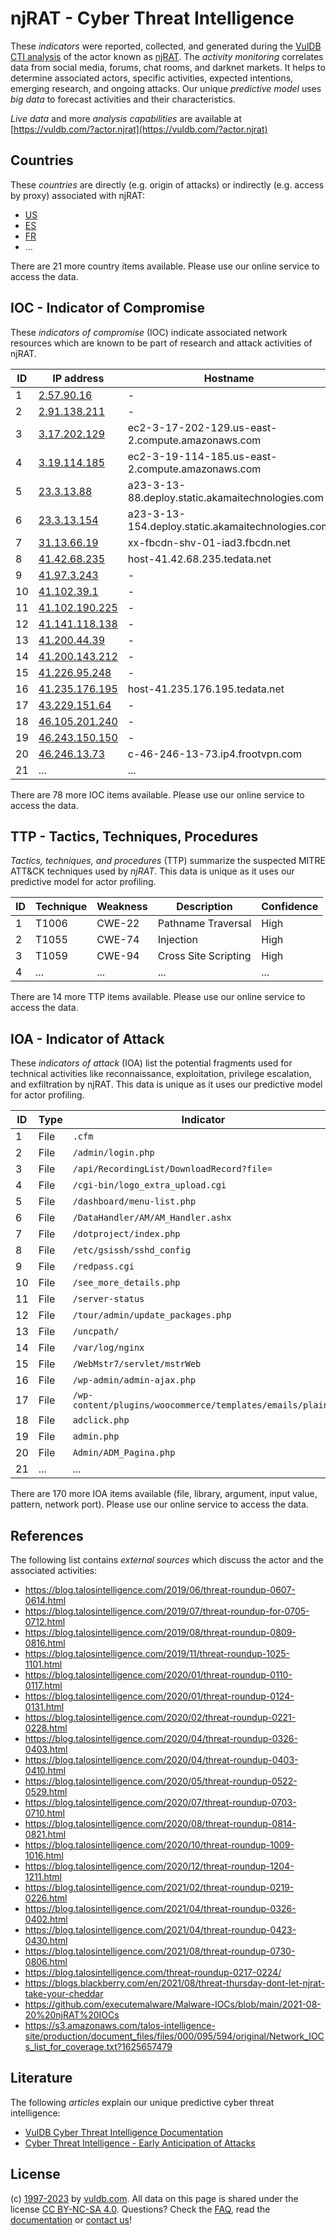 # njRAT - Cyber Threat Intelligence

These _indicators_ were reported, collected, and generated during the [VulDB CTI analysis](https://vuldb.com/?kb.cti) of the actor known as [njRAT](https://vuldb.com/?actor.njrat). The _activity monitoring_ correlates data from social media, forums, chat rooms, and darknet markets. It helps to determine associated actors, specific activities, expected intentions, emerging research, and ongoing attacks. Our unique _predictive model_ uses _big data_ to forecast activities and their characteristics.

_Live data_ and more _analysis capabilities_ are available at [https://vuldb.com/?actor.njrat](https://vuldb.com/?actor.njrat)

## Countries

These _countries_ are directly (e.g. origin of attacks) or indirectly (e.g. access by proxy) associated with njRAT:

* [US](https://vuldb.com/?country.us)
* [ES](https://vuldb.com/?country.es)
* [FR](https://vuldb.com/?country.fr)
* ...

There are 21 more country items available. Please use our online service to access the data.

## IOC - Indicator of Compromise

These _indicators of compromise_ (IOC) indicate associated network resources which are known to be part of research and attack activities of njRAT.

ID | IP address | Hostname | Campaign | Confidence
-- | ---------- | -------- | -------- | ----------
1 | [2.57.90.16](https://vuldb.com/?ip.2.57.90.16) | - | - | High
2 | [2.91.138.211](https://vuldb.com/?ip.2.91.138.211) | - | - | High
3 | [3.17.202.129](https://vuldb.com/?ip.3.17.202.129) | ec2-3-17-202-129.us-east-2.compute.amazonaws.com | - | Medium
4 | [3.19.114.185](https://vuldb.com/?ip.3.19.114.185) | ec2-3-19-114-185.us-east-2.compute.amazonaws.com | - | Medium
5 | [23.3.13.88](https://vuldb.com/?ip.23.3.13.88) | a23-3-13-88.deploy.static.akamaitechnologies.com | - | High
6 | [23.3.13.154](https://vuldb.com/?ip.23.3.13.154) | a23-3-13-154.deploy.static.akamaitechnologies.com | - | High
7 | [31.13.66.19](https://vuldb.com/?ip.31.13.66.19) | xx-fbcdn-shv-01-iad3.fbcdn.net | - | High
8 | [41.42.68.235](https://vuldb.com/?ip.41.42.68.235) | host-41.42.68.235.tedata.net | - | High
9 | [41.97.3.243](https://vuldb.com/?ip.41.97.3.243) | - | - | High
10 | [41.102.39.1](https://vuldb.com/?ip.41.102.39.1) | - | - | High
11 | [41.102.190.225](https://vuldb.com/?ip.41.102.190.225) | - | - | High
12 | [41.141.118.138](https://vuldb.com/?ip.41.141.118.138) | - | - | High
13 | [41.200.44.39](https://vuldb.com/?ip.41.200.44.39) | - | - | High
14 | [41.200.143.212](https://vuldb.com/?ip.41.200.143.212) | - | - | High
15 | [41.226.95.248](https://vuldb.com/?ip.41.226.95.248) | - | - | High
16 | [41.235.176.195](https://vuldb.com/?ip.41.235.176.195) | host-41.235.176.195.tedata.net | - | High
17 | [43.229.151.64](https://vuldb.com/?ip.43.229.151.64) | - | - | High
18 | [46.105.201.240](https://vuldb.com/?ip.46.105.201.240) | - | - | High
19 | [46.243.150.150](https://vuldb.com/?ip.46.243.150.150) | - | - | High
20 | [46.246.13.73](https://vuldb.com/?ip.46.246.13.73) | c-46-246-13-73.ip4.frootvpn.com | - | High
21 | ... | ... | ... | ...

There are 78 more IOC items available. Please use our online service to access the data.

## TTP - Tactics, Techniques, Procedures

_Tactics, techniques, and procedures_ (TTP) summarize the suspected MITRE ATT&CK techniques used by _njRAT_. This data is unique as it uses our predictive model for actor profiling.

ID | Technique | Weakness | Description | Confidence
-- | --------- | -------- | ----------- | ----------
1 | T1006 | CWE-22 | Pathname Traversal | High
2 | T1055 | CWE-74 | Injection | High
3 | T1059 | CWE-94 | Cross Site Scripting | High
4 | ... | ... | ... | ...

There are 14 more TTP items available. Please use our online service to access the data.

## IOA - Indicator of Attack

These _indicators of attack_ (IOA) list the potential fragments used for technical activities like reconnaissance, exploitation, privilege escalation, and exfiltration by njRAT. This data is unique as it uses our predictive model for actor profiling.

ID | Type | Indicator | Confidence
-- | ---- | --------- | ----------
1 | File | `.cfm` | Low
2 | File | `/admin/login.php` | High
3 | File | `/api/RecordingList/DownloadRecord?file=` | High
4 | File | `/cgi-bin/logo_extra_upload.cgi` | High
5 | File | `/dashboard/menu-list.php` | High
6 | File | `/DataHandler/AM/AM_Handler.ashx` | High
7 | File | `/dotproject/index.php` | High
8 | File | `/etc/gsissh/sshd_config` | High
9 | File | `/redpass.cgi` | Medium
10 | File | `/see_more_details.php` | High
11 | File | `/server-status` | High
12 | File | `/tour/admin/update_packages.php` | High
13 | File | `/uncpath/` | Medium
14 | File | `/var/log/nginx` | High
15 | File | `/WebMstr7/servlet/mstrWeb` | High
16 | File | `/wp-admin/admin-ajax.php` | High
17 | File | `/wp-content/plugins/woocommerce/templates/emails/plain/` | High
18 | File | `adclick.php` | Medium
19 | File | `admin.php` | Medium
20 | File | `Admin/ADM_Pagina.php` | High
21 | ... | ... | ...

There are 170 more IOA items available (file, library, argument, input value, pattern, network port). Please use our online service to access the data.

## References

The following list contains _external sources_ which discuss the actor and the associated activities:

* https://blog.talosintelligence.com/2019/06/threat-roundup-0607-0614.html
* https://blog.talosintelligence.com/2019/07/threat-roundup-for-0705-0712.html
* https://blog.talosintelligence.com/2019/08/threat-roundup-0809-0816.html
* https://blog.talosintelligence.com/2019/11/threat-roundup-1025-1101.html
* https://blog.talosintelligence.com/2020/01/threat-roundup-0110-0117.html
* https://blog.talosintelligence.com/2020/01/threat-roundup-0124-0131.html
* https://blog.talosintelligence.com/2020/02/threat-roundup-0221-0228.html
* https://blog.talosintelligence.com/2020/04/threat-roundup-0326-0403.html
* https://blog.talosintelligence.com/2020/04/threat-roundup-0403-0410.html
* https://blog.talosintelligence.com/2020/05/threat-roundup-0522-0529.html
* https://blog.talosintelligence.com/2020/07/threat-roundup-0703-0710.html
* https://blog.talosintelligence.com/2020/08/threat-roundup-0814-0821.html
* https://blog.talosintelligence.com/2020/10/threat-roundup-1009-1016.html
* https://blog.talosintelligence.com/2020/12/threat-roundup-1204-1211.html
* https://blog.talosintelligence.com/2021/02/threat-roundup-0219-0226.html
* https://blog.talosintelligence.com/2021/04/threat-roundup-0326-0402.html
* https://blog.talosintelligence.com/2021/04/threat-roundup-0423-0430.html
* https://blog.talosintelligence.com/2021/08/threat-roundup-0730-0806.html
* https://blog.talosintelligence.com/threat-roundup-0217-0224/
* https://blogs.blackberry.com/en/2021/08/threat-thursday-dont-let-njrat-take-your-cheddar
* https://github.com/executemalware/Malware-IOCs/blob/main/2021-08-20%20njRAT%20IOCs
* https://s3.amazonaws.com/talos-intelligence-site/production/document_files/files/000/095/594/original/Network_IOCs_list_for_coverage.txt?1625657479

## Literature

The following _articles_ explain our unique predictive cyber threat intelligence:

* [VulDB Cyber Threat Intelligence Documentation](https://vuldb.com/?kb.cti)
* [Cyber Threat Intelligence - Early Anticipation of Attacks](https://www.scip.ch/en/?labs.20201022)

## License

(c) [1997-2023](https://vuldb.com/?kb.changelog) by [vuldb.com](https://vuldb.com/?kb.about). All data on this page is shared under the license [CC BY-NC-SA 4.0](https://creativecommons.org/licenses/by-nc-sa/4.0/). Questions? Check the [FAQ](https://vuldb.com/?kb.faq), read the [documentation](https://vuldb.com/?kb) or [contact us](https://vuldb.com/?contact)!

